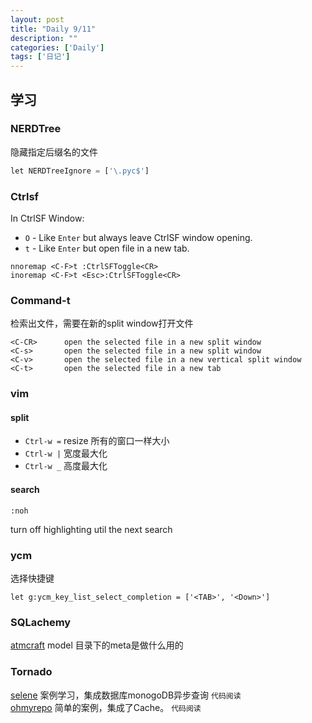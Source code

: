 ```yaml
---
layout: post
title: "Daily 9/11"
description: ""
categories: ['Daily']
tags: ['日记']
---
```

 
## 学习
### NERDTree
隐藏指定后缀名的文件  
``` python 
let NERDTreeIgnore = ['\.pyc$']
```

### Ctrlsf
In CtrlSF Window:
- `O` - Like `Enter` but always leave CtrlSF window opening.
- `t` - Like `Enter` but open file in a new tab.
      

```
nnoremap <C-F>t :CtrlSFToggle<CR>
inoremap <C-F>t <Esc>:CtrlSFToggle<CR>
```

### Command-t
检索出文件，需要在新的split window打开文件  
```
<C-CR>      open the selected file in a new split window
<C-s>       open the selected file in a new split window
<C-v>       open the selected file in a new vertical split window
<C-t>       open the selected file in a new tab
```


### vim 
#### split
- `Ctrl-w =` resize 所有的窗口一样大小  
- `Ctrl-w |` 宽度最大化
- `Ctrl-w _` 高度最大化  

#### search 
```
:noh
```
turn off highlighting util the next search  
### ycm
选择快捷键   
```
let g:ycm_key_list_select_completion = ['<TAB>', '<Down>']
```


### SQLachemy 
[atmcraft](https://bitbucket.org/zzzeek/pycon2014_atmcraft/src/f50cbe745a19?at=master) model 目录下的meta是做什么用的


### Tornado
[selene](https://github.com/puentesarrin/selene/tree/44bb9ef98627a2b581dca9fe78dab6852472b8ff) 案例学习，集成数据库monogoDB异步查询 `代码阅读`  
[ohmyrepo](https://github.com/no13bus/ohmyrepo) 简单的案例，集成了Cache。 `代码阅读`




